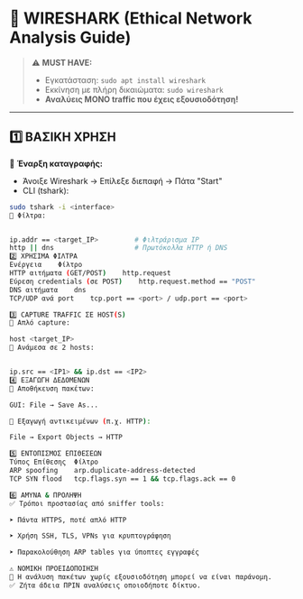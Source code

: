 # 🧪 WIRESHARK (Ethical Network Analysis Guide)

> ⚠️ **MUST HAVE:**  
> - Εγκατάσταση: `sudo apt install wireshark`  
> - Εκκίνηση με πλήρη δικαιώματα: `sudo wireshark`  
> - **Αναλύεις ΜΟΝΟ traffic που έχεις εξουσιοδότηση!**

---

## 1️⃣ ΒΑΣΙΚΗ ΧΡΗΣΗ

🔹 **Έναρξη καταγραφής:**
- Άνοιξε Wireshark → Επίλεξε διεπαφή → Πάτα "Start"
- CLI (tshark):

```bash
sudo tshark -i <interface>
🔹 Φίλτρα:


ip.addr == <target_IP>         # Φιλτράρισμα IP
http || dns                    # Πρωτόκολλα HTTP ή DNS
2️⃣ ΧΡΗΣΙΜΑ ΦΙΛΤΡΑ
Ενέργεια	Φίλτρο
HTTP αιτήματα (GET/POST)	http.request
Εύρεση credentials (σε POST)	http.request.method == "POST"
DNS αιτήματα	dns
TCP/UDP ανά port	tcp.port == <port> / udp.port == <port>

3️⃣ CAPTURE TRAFFIC ΣΕ HOST(S)
🔹 Απλό capture:

host <target_IP>
🔹 Ανάμεσα σε 2 hosts:


ip.src == <IP1> && ip.dst == <IP2>
4️⃣ ΕΞΑΓΩΓΗ ΔΕΔΟΜΕΝΩΝ
🔹 Αποθήκευση πακέτων:

GUI: File → Save As...

🔹 Εξαγωγή αντικειμένων (π.χ. HTTP):

File → Export Objects → HTTP

5️⃣ ΕΝΤΟΠΙΣΜΟΣ ΕΠΙΘΕΣΕΩΝ
Τύπος Επίθεσης	Φίλτρο
ARP spoofing	arp.duplicate-address-detected
TCP SYN flood	tcp.flags.syn == 1 && tcp.flags.ack == 0

6️⃣ ΑΜΥΝΑ & ΠΡΟΛΗΨΗ
✅ Τρόποι προστασίας από sniffer tools:

➤ Πάντα HTTPS, ποτέ απλό HTTP

➤ Χρήση SSH, TLS, VPNs για κρυπτογράφηση

➤ Παρακολούθηση ARP tables για ύποπτες εγγραφές

⚠️ ΝΟΜΙΚΗ ΠΡΟΕΙΔΟΠΟΙΗΣΗ
📛 Η ανάλυση πακέτων χωρίς εξουσιοδότηση μπορεί να είναι παράνομη.
✅ Ζήτα άδεια ΠΡΙΝ αναλύσεις οποιοδήποτε δίκτυο.